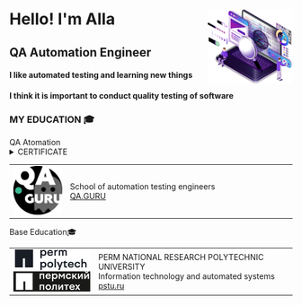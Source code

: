 <div id="header" align="left">
  <img width="30%" src="img/QA_LOGO.png" align="right">
	<h1>Hello!    I'm  Alla</h1>
	<h2>QA Automation Engineer</h2>
	<h4>I like automated testing and learning new things</h4>
	<h4>I think it is important to conduct quality testing of software</h4>
	</div>

<!-- Education section -->
### MY EDUCATION 🎓

  <summary>  QA Atomation  </summary>
  <table width="100%" border='0'>
    <tr>
        <td width="20%" align="center" valign="center">
            <img src="img/QAGURU-LOGO.png">
            </td>
            <td valign="middle">School of automation testing engineers
            </br><a target="_blank" href="http://[www.qa.guru](https://qa.guru/)/en">QA.GURU</a>
    </td>
</tr>

<details>	
<summary>  CERTIFICATE  </summary>
</details>
</table>
  <summary> Base Education🎓 </summary>
  <table width="100%" border='0'>
    <tr>
        <td width="30%" align="center" valign="center">
            <img src="img/Politech-LOGO.svg">
            </td>
            <td valign="middle">PERM NATIONAL RESEARCH POLYTECHNIC UNIVERSITY
            </br>Information technology and automated systems
            </br><a target="_blank" href="http://https://pstu.ru/en">pstu.ru</a>
    </td>
</tr>

</table>





<!--
**FkkfRf/FkkfRf** is a ✨ _special_ ✨ repository because its `README.md` (this file) appears on your GitHub profile.

### Hello! I'm Alla. 

<p align="left">
<img width="30%" src="img/QA_LOGO.png" >
</p>
<p align="left">
<code><img src="img/QA-logo.svg"></code>
</p>
<p align="center">
<img src="img/QA-logo1.svg" width="500">
</p>
Here are some ideas to get you started:

- 🔭 I’m currently working on ...
- 🌱 I’m currently learning ...
- 👯 I’m looking to collaborate on ...
- 🤔 I’m looking for help with ...
- 💬 Ask me about ...
- 📫 How to reach me: ...
- 😄 Pronouns: ...
- ⚡ Fun fact: ...
-->

